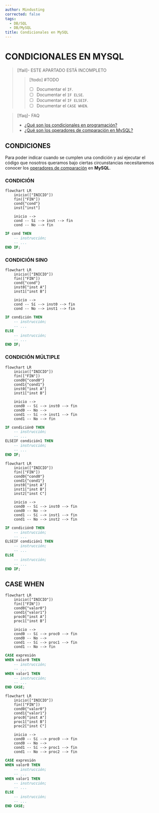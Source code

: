 ```yaml
---
author: Mindusting
corrected: false
tags:
  - DB/SQL
  - DB/MySQL
title: Condicionales en MySQL
---
```


# CONDICIONALES EN MYSQL

> [!fail]- ESTE APARTADO ESTÁ INCOMPLETO
> > [!todo] #TODO
> > - [ ] Documentar el `IF`.
> > - [ ] Documentar el `IF ELSE`.
> > - [ ] Documentar el `IF ELSEIF`.
> > - [ ] Documentar el `CASE WHEN`.

> [!faq]- FAQ
> - [¿Qué son los condicionales en programación?](../../../pc/pc_conditionals.md)
> - [¿Qué son los operadores de comparación en MySQL?](mysql_operators.md)

## CONDICIONES

Para poder indicar cuando se cumplen una condición y así ejecutar el código que nosotros queramos bajo ciertas circunstancias necesitaremos conocer los [operadores de comparación](mysql_operators.md) en **MySQL**.

### CONDICIÓN

```mermaid
flowchart LR
    inicio(["INICIO"])
    fin(["FIN"])
    cond{"cond"}
    inst["inst"]

    inicio -->
    cond -- Sí --> inst --> fin
    cond -- No --> fin
```

```sql
IF cond THEN
    -- instrucción;
    -- ...
END IF;
```

### CONDICIÓN SINO

```mermaid
flowchart LR
    inicio(["INICIO"])
    fin(["FIN"])
    cond{"cond"}
    inst0["inst A"]
    inst1["inst B"]

    inicio -->
    cond -- Sí --> inst0 --> fin
    cond -- No --> inst1 --> fin
```

```sql
IF condición THEN
    -- instrucción;
    -- ...
ELSE
    -- instrucción;
    -- ...
END IF;
```

### CONDICIÓN MÚLTIPLE

```mermaid
flowchart LR
    inicio(["INICIO"])
    fin(["FIN"])
    cond0{"cond0"}
    cond1{"cond1"}
    inst0["inst A"]
    inst1["inst B"]

    inicio -->
    cond0 -- Sí --> inst0 --> fin
    cond0 -- No -->
    cond1 -- Sí --> inst1 --> fin
    cond1 -- No --> fin
```

```sql
IF condición0 THEN
    -- instrucción;
    -- ...
ELSEIF condición1 THEN
    -- instrucción;
    -- ...
END IF;
```

```mermaid
flowchart LR
    inicio(["INICIO"])
    fin(["FIN"])
    cond0{"cond0"}
    cond1{"cond1"}
    inst0["inst A"]
    inst1["inst B"]
    inst2["inst C"]

    inicio -->
    cond0 -- Sí --> inst0 --> fin
    cond0 -- No -->
    cond1 -- Sí --> inst1 --> fin
    cond1 -- No --> inst2 --> fin
```

```sql
IF condición0 THEN
    -- instrucción;
    -- ...
ELSEIF condición1 THEN
    -- instrucción;
    -- ...
ELSE
    -- instrucción;
    -- ...
END IF;
```

## CASE WHEN

```mermaid
flowchart LR
    inicio(["INICIO"])
    fin(["FIN"])
    cond0{"valor0"}
    cond1{"valor1"}
    proc0["inst A"]
    proc1["inst B"]

    inicio -->
    cond0 -- Sí --> proc0 --> fin
    cond0 -- No -->
    cond1 -- Sí --> proc1 --> fin
    cond1 -- No --> fin
```

```sql
CASE expresión
WHEN valor0 THEN
    -- instrucción;
    -- ...
WHEN valor1 THEN
    -- instrucción;
    -- ...
END CASE;
```

```mermaid
flowchart LR
    inicio(["INICIO"])
    fin(["FIN"])
    cond0{"valor0"}
    cond1{"valor1"}
    proc0["inst A"]
    proc1["inst B"]
    proc2["inst C"]

    inicio -->
    cond0 -- Sí --> proc0 --> fin
    cond0 -- No -->
    cond1 -- Sí --> proc1 --> fin
    cond1 -- No --> proc2 --> fin
```

```sql
CASE expresión
WHEN valor0 THEN
    -- instrucción;
    -- ...
WHEN valor1 THEN
    -- instrucción;
    -- ...
ELSE
    -- instrucción;
    -- ...
END CASE;
```

